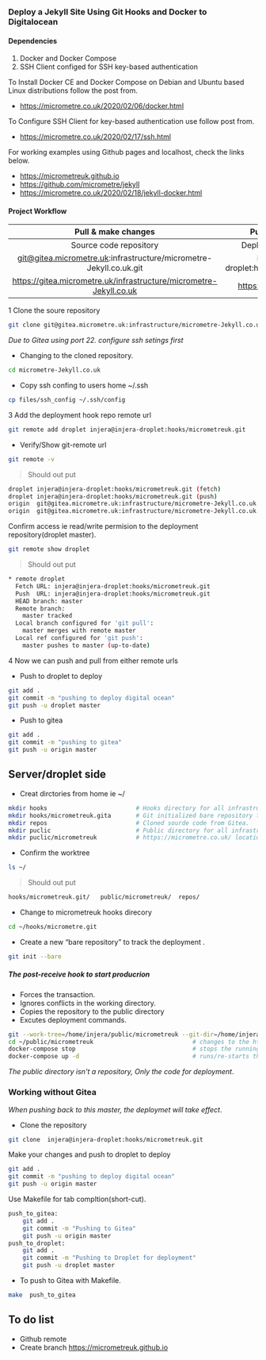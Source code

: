 ### Deploy a Jekyll Site Using Git Hooks and Docker to Digitalocean

#### Dependencies 

1. Docker and Docker Compose
2. SSH Client configed for SSH key-based authentication


To Install Docker CE and Docker Compose on Debian and Ubuntu based Linux distributions follow the post from.
- https://micrometre.co.uk/2020/02/06/docker.html

To Configure SSH Client for  key-based authentication use  follow post from.
- https://micrometre.co.uk/2020/02/17/ssh.html

For working examples using Github pages and localhost, check the links below. 
- https://micrometreuk.github.io    
- https://github.com/micrometre/jekyll
- https://micrometre.co.uk/2020/02/18/jekyll-docker.html



#### Project Workflow



|                    Pull & make changes                               |                    Push deployment                         |   
|:--------------------------------------------------------------------:|:----------------------------------------------------------:|
|                  Source code repository                              |                 Deployment repository                      |   
|git@gitea.micrometre.uk:infrastructure/micrometre-Jekyll.co.uk.git    |        injera@injera-droplet:hooks/micrometreuk.git        |          
|https://gitea.micrometre.uk/infrastructure/micrometre-Jekyll.co.uk    |        https://micrometre.co.uk



1 Clone the soure repository
```bash
git clone git@gitea.micrometre.uk:infrastructure/micrometre-Jekyll.co.uk.git 
```
*Due to Gitea using port 22. configure ssh setings first*

- Changing to the cloned repository.

```bash
cd micrometre-Jekyll.co.uk
```
- Copy ssh confing to users home ~/.ssh 

```bash
cp files/ssh_config ~/.ssh/config 
```

3 Add the deployment hook repo remote url
```bash
git remote add droplet injera@injera-droplet:hooks/micrometreuk.git
```
- Verify/Show git-remote url 

```bash
git remote -v
```
> Should out put

```bash
droplet	injera@injera-droplet:hooks/micrometreuk.git (fetch)
droplet	injera@injera-droplet:hooks/micrometreuk.git (push)
origin	git@gitea.micrometre.uk:infrastructure/micrometre-Jekyll.co.uk.git (fetch)
origin	git@gitea.micrometre.uk:infrastructure/micrometre-Jekyll.co.uk.git (push)
```
Confirm access ie read/write permision to the deployment repository(droplet master).

```bash
git remote show droplet 
```
> Should out put

```bash
* remote droplet
  Fetch URL: injera@injera-droplet:hooks/micrometreuk.git
  Push  URL: injera@injera-droplet:hooks/micrometreuk.git
  HEAD branch: master
  Remote branch:
    master tracked
  Local branch configured for 'git pull':
    master merges with remote master
  Local ref configured for 'git push':
    master pushes to master (up-to-date)
```

4 Now we can push and pull from either remote urls 

- Push to droplet to deploy
```bash
git add .
git commit -m "pushing to deploy digital ocean"
git push -u droplet master	
```
- Push to gitea
```bash
git add .
git commit -m "pushing to gitea"
git push -u origin master	
```


## Server/droplet side 

- Creat dirctories from home ie ~/ 

```bash
mkdir hooks                         # Hooks directory for all infrastructure droplets.
mkdir hooks/micrometreuk.gita       # Git initialized bare repository for tracking.
mkdir repos                         # Cloned sourde code from Gitea.
mkdir puclic                        # Public directory for all infrastructure.
mkdir puclic/micrometreuk           # https://micrometre.co.uk/ location.
```

- Confirm the worktree

```bash
ls ~/
```
> Should out put
```bash
hooks/micrometreuk.git/   public/micrometreuk/  repos/  
```

- Change to micrometreuk hooks direcory

```bash
cd ~/hooks/micrometre.git
```
- Create a new “bare repository” to track the deployment .

```bash
git init --bare
```

##### The post-receive hook to start producrion 

- Forces the transaction. 
- Ignores conflicts in the working directory. 
- Copies the repository to the public directory 
- Excutes deployment commands.

```bash
git --work-tree=/home/injera/public/micrometreuk --git-dir=/home/injera/hooks/micrometreuk.git checkout -f    
cd ~/public/micrometreuk                            # changes to the https://micrometre.co.uk/ location
docker-compose stop                                 # stops the running container
docker-compose up -d                                # runs/re-starts the container
```
*The public directory isn't a repository, Only the code for deployment*.



###  Working without Gitea 

*When pushing back to this master, the deploymet will take effect*.

-  Clone the repository

```bash
git clone  injera@injera-droplet:hooks/micrometreuk.git 

```
Make your changes and push to droplet to deploy
```bash
git add .
git commit -m "pushing to deploy digital ocean"
git push -u origin master	
```
Use Makefile for tab compltion(short-cut).

```bash
push_to_gitea:
	git add .
	git commit -m "Pushing to Gitea"
	git push -u origin master
push_to_droplet:
	git add .
	git commit -m "Pushing to Droplet for deployment"
	git push -u droplet master
```
* To push to Gitea with Makefile.

```bash
make  push_to_gitea
```
## To do list

- Github remote   
- Create branch
https://micrometreuk.github.io
